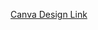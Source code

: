 [Canva Design Link](https://www.canva.com/design/DAGaCd1RARM/Km6XrTtyTVdQIs3fkuhb0Q/edit?utm_content=DAGaCd1RARM&utm_campaign=designshare&utm_medium=link2&utm_source=sharebutton)

